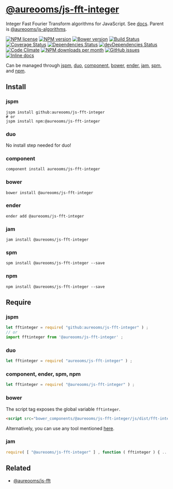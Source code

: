 [@aureooms/js-fft-integer](https://aureooms.github.io/js-fft-integer)
==

Integer Fast Fourier Transform algorithms for JavaScript.
See [docs](https://aureooms.github.io/js-fft-integer).
Parent is [@aureooms/js-algorithms](https://github.com/aureooms/js-algorithms).

[![NPM license](https://img.shields.io/npm/l/@aureooms/js-fft-integer.svg?style=flat)](https://raw.githubusercontent.com/aureooms/js-fft-integer/master/LICENSE)
[![NPM version](https://img.shields.io/npm/v/@aureooms/js-fft-integer.svg?style=flat)](https://www.npmjs.org/package/@aureooms/js-fft-integer)
[![Bower version](https://img.shields.io/bower/v/@aureooms/js-fft-integer.svg?style=flat)](http://bower.io/search/?q=@aureooms/js-fft-integer)
[![Build Status](https://img.shields.io/travis/aureooms/js-fft-integer.svg?style=flat)](https://travis-ci.org/aureooms/js-fft-integer)
[![Coverage Status](https://img.shields.io/coveralls/aureooms/js-fft-integer.svg?style=flat)](https://coveralls.io/r/aureooms/js-fft-integer)
[![Dependencies Status](https://img.shields.io/david/aureooms/js-fft-integer.svg?style=flat)](https://david-dm.org/aureooms/js-fft-integer#info=dependencies)
[![devDependencies Status](https://img.shields.io/david/dev/aureooms/js-fft-integer.svg?style=flat)](https://david-dm.org/aureooms/js-fft-integer#info=devDependencies)
[![Code Climate](https://img.shields.io/codeclimate/github/aureooms/js-fft-integer.svg?style=flat)](https://codeclimate.com/github/aureooms/js-fft-integer)
[![NPM downloads per month](https://img.shields.io/npm/dm/@aureooms/js-fft-integer.svg?style=flat)](https://www.npmjs.org/package/@aureooms/js-fft-integer)
[![GitHub issues](https://img.shields.io/github/issues/aureooms/js-fft-integer.svg?style=flat)](https://github.com/aureooms/js-fft-integer/issues)
[![Inline docs](http://inch-ci.org/github/aureooms/js-fft-integer.svg?branch=master&style=shields)](http://inch-ci.org/github/aureooms/js-fft-integer)

Can be managed through [jspm](https://github.com/jspm/jspm-cli),
[duo](https://github.com/duojs/duo),
[component](https://github.com/componentjs/component),
[bower](https://github.com/bower/bower),
[ender](https://github.com/ender-js/Ender),
[jam](https://github.com/caolan/jam),
[spm](https://github.com/spmjs/spm),
and [npm](https://github.com/npm/npm).

## Install

### jspm
```terminal
jspm install github:aureooms/js-fft-integer
# or
jspm install npm:@aureooms/js-fft-integer
```
### duo
No install step needed for duo!

### component
```terminal
component install aureooms/js-fft-integer
```

### bower
```terminal
bower install @aureooms/js-fft-integer
```

### ender
```terminal
ender add @aureooms/js-fft-integer
```

### jam
```terminal
jam install @aureooms/js-fft-integer
```

### spm
```terminal
spm install @aureooms/js-fft-integer --save
```

### npm
```terminal
npm install @aureooms/js-fft-integer --save
```

## Require
### jspm
```js
let fftinteger = require( "github:aureooms/js-fft-integer" ) ;
// or
import fftinteger from '@aureooms/js-fft-integer' ;
```
### duo
```js
let fftinteger = require( "aureooms/js-fft-integer" ) ;
```

### component, ender, spm, npm
```js
let fftinteger = require( "@aureooms/js-fft-integer" ) ;
```

### bower
The script tag exposes the global variable `fftinteger`.
```html
<script src="bower_components/@aureooms/js-fft-integer/js/dist/fft-integer.min.js"></script>
```
Alternatively, you can use any tool mentioned [here](http://bower.io/docs/tools/).

### jam
```js
require( [ "@aureooms/js-fft-integer" ] , function ( fftinteger ) { ... } ) ;
```

## Related

  - [@aureooms/js-fft](https://github.com/aureooms/js-fft)
